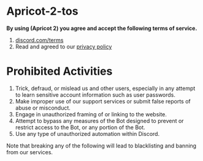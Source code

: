 # Apricot-2-tos
**By using   (Apricot 2)  you agree and accept the following terms of service.** 
  
 1. [discord.com/terms](https://discord.com/terms) 
 2. Read and agreed to our [privacy policy](https://github.com/nilay7488/Apricot-2-tos/blob/main/README.md)
  
 # Prohibited Activities 
  
 1. Trick, defraud, or mislead us and other users, especially in any attempt to learn sensitive account information such as user passwords. 
 2. Make improper use of our support services or submit false reports of abuse or misconduct. 
 3. Engage in unauthorized framing of or linking to the website. 
 4. Attempt to bypass any measures of the Bot designed to prevent or restrict access to the Bot, or any portion of the Bot. 
 5. Use any type of unauthorized automation within Discord. 
  
  
 Note that breaking any of the following will lead to blacklisting and banning from our services.
